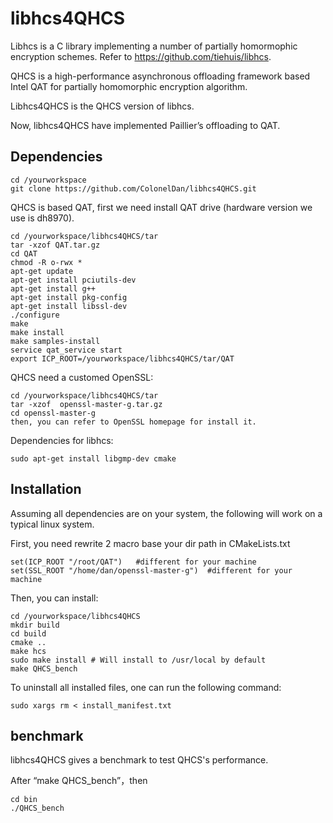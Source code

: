 # libhcs4QHCS #

Libhcs is a C library implementing a number of partially homormophic encryption
schemes. Refer to https://github.com/tiehuis/libhcs.

QHCS is a high-performance asynchronous offloading framework based Intel QAT for partially homomorphic encryption algorithm.

Libhcs4QHCS is the QHCS version of libhcs.

Now, libhcs4QHCS have implemented Paillier’s offloading to QAT.

## Dependencies

    cd /yourworkspace
    git clone https://github.com/ColonelDan/libhcs4QHCS.git

QHCS is based QAT, first we need install QAT drive (hardware version we use is dh8970).

    cd /yourworkspace/libhcs4QHCS/tar
    tar -xzof QAT.tar.gz
    cd QAT
    chmod -R o-rwx *
    apt-get update
    apt-get install pciutils-dev
    apt-get install g++
    apt-get install pkg-config
    apt-get install libssl-dev
    ./configure
    make
    make install
    make samples-install
    service qat_service start
    export ICP_ROOT=/yourworkspace/libhcs4QHCS/tar/QAT

QHCS need a customed OpenSSL:

    cd /yourworkspace/libhcs4QHCS/tar
    tar -xzof  openssl-master-g.tar.gz
    cd openssl-master-g
    then, you can refer to OpenSSL homepage for install it.

Dependencies for libhcs:

    sudo apt-get install libgmp-dev cmake

## Installation

Assuming all dependencies are on your system, the following will work on a
typical linux system.

First, you need rewrite 2 macro base your dir path in CMakeLists.txt

    set(ICP_ROOT "/root/QAT")   #different for your machine
    set(SSL_ROOT "/home/dan/openssl-master-g")  #different for your machine

Then, you can install:

    cd /yourworkspace/libhcs4QHCS
    mkdir build
    cd build
    cmake ..
    make hcs
    sudo make install # Will install to /usr/local by default
    make QHCS_bench

To uninstall all installed files, one can run the following command:

    sudo xargs rm < install_manifest.txt

## benchmark

libhcs4QHCS gives a benchmark to test QHCS's performance.

After “make QHCS_bench”，then

    cd bin
    ./QHCS_bench
